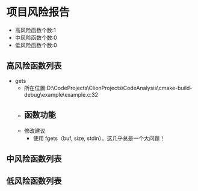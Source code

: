 # 项目风险报告
- 高风险函数个数:1
- 中风险函数个数:0
- 低风险函数个数:0

## 高风险函数列表
- gets
  - 所在位置:D:\CodeProjects\ClionProjects\CodeAnalysis\cmake-build-debug\example\example.c:32
  - 函数功能
    - 
  - 修改建议
    - 使用 fgets（buf, size, stdin）。这几乎总是一个大问题！
## 中风险函数列表
## 低风险函数列表
